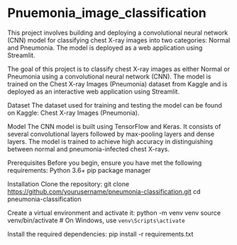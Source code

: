 # Pnuemonia_image_classification
This project involves building and deploying a convolutional neural network (CNN) model for classifying chest X-ray images into two categories: Normal and Pneumonia. The model is deployed as a web application using Streamlit.

The goal of this project is to classify chest X-ray images as either Normal or Pneumonia using a convolutional neural network (CNN). The model is trained on the Chest X-ray Images (Pneumonia) dataset from Kaggle and is deployed as an interactive web application using Streamlit.

Dataset
The dataset used for training and testing the model can be found on Kaggle: Chest X-ray Images (Pneumonia).

Model
The CNN model is built using TensorFlow and Keras. It consists of several convolutional layers followed by max-pooling layers and dense layers. The model is trained to achieve high accuracy in distinguishing between normal and pneumonia-infected chest X-rays.

Prerequisites
Before you begin, ensure you have met the following requirements:
Python 3.6+
pip package manager

Installation
Clone the repository:
git clone https://github.com/yourusername/pneumonia-classification.git
cd pneumonia-classification

Create a virtual environment and activate it:
python -m venv venv
source venv/bin/activate  # On Windows, use `venv\Scripts\activate`

Install the required dependencies:
pip install -r requirements.txt
